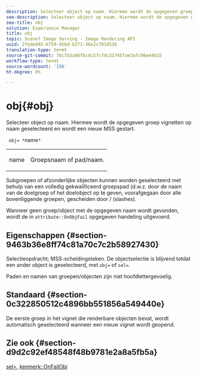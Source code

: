```yaml
---
description: Selecteer object op naam. Hiermee wordt de opgegeven groep vignetten op naam geselecteerd en wordt een nieuw MSS gestart.
seo-description: Selecteer object op naam. Hiermee wordt de opgegeven groep vignetten op naam geselecteerd en wordt een nieuw MSS gestart.
seo-title: obj
solution: Experience Manager
title: obj
topic: Scene7 Image Serving - Image Rendering API
uuid: 2fede992-6759-45bd-b2f1-36e2c791d536
translation-type: tm+mt
source-git-commit: 7bc7b3a86fbcdc57cfdc31745fae3afc06e44b15
workflow-type: tm+mt
source-wordcount: '156'
ht-degree: 0%

---
```



# obj{#obj}

Selecteer object op naam. Hiermee wordt de opgegeven groep vignetten op naam geselecteerd en wordt een nieuw MSS gestart.

` obj= *`name`*`

<table id="simpletable_6E0DA6CBCDCF4CDDAFA5A4C38E0D5FC5"> 
 <tr class="strow"> 
  <td class="stentry"> <p> <span class="codeph"> <span class="varname"> name  </span> </span> </p> </td> 
  <td class="stentry"> <p>Groepsnaam of pad/naam. </p> </td> 
 </tr> 
</table>

Subgroepen of afzonderlijke objecten kunnen worden geselecteerd met behulp van een volledig gekwalificeerd groepspad (d.w.z. door de naam van de doelgroep of het doelobject op te geven, voorafgegaan door alle bovenliggende groepen, gescheiden door / (slashes).

Wanneer geen groep/object met de opgegeven naam wordt gevonden, wordt de in `attribute::OnObjFail` opgegeven handeling uitgevoerd.

## Eigenschappen {#section-9463b36e8ff74c81a70c7c2b58927430}

Selectieopdracht; MSS-scheidingsteken. De objectselectie is blijvend totdat een ander object is geselecteerd, met `obj=` of `sel=`.

Paden en namen van groepen/objecten zijn niet hoofdlettergevoelig.

## Standaard {#section-0c322850512c4896bb551856a549440e}

De eerste groep in het vignet die renderbare objecten bevat, wordt automatisch geselecteerd wanneer een nieuw vignet wordt geopend.

## Zie ook {#section-d9d2c92ef48548f48b9781e2a8a5fb5a}

[sel=](../../../../../ir-api/http-protocol/image-rendering-api-ref/c-ir-http-protocol-ref/c-ir-http-protocol-command-reference/r-ir-sel.md#reference-01322c58d414481385c29fcdd27a090b),  [kenmerk::OnFailObj](../../../../../ir-api/material-cat/image-rendering-api-ref/c-ir-material-catalog/c-ir-attributes-reference/r-ir-onfailobj.md#reference-4c6ba90418e84da5831f8573bbbf2c8d)
